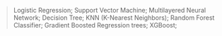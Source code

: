 
 > Logistic Regression;
 > Support Vector Machine;
 > Multilayered Neural Network;
 > Decision Tree;
 > KNN (K-Nearest Neighbors);
 > Random Forest Classifier;
 > Gradient Boosted Regression trees;
 > XGBoost;
